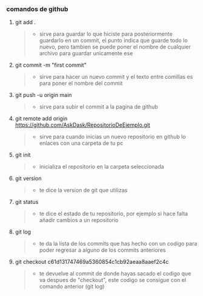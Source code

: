 ### comandos de github
1. git add .
    >* sirve para guardar lo que hiciste para posteriormente guardarlo en un commit, el punto indica que guarde todo lo nuevo, pero tambien se puede poner el nombre de cualquier archivo para guardar unicamente ese
2. git commit -m "first commit"
    >* sirve para hacer un nuevo commit y el texto entre comillas es para poner el nombre del commit
3. git push -u origin main
    >* sirve para subir el commit a la pagina de github
4. git remote add origin https://github.com/AskDask/RepositorioDeEjemplo.git
    >* sirve para cuando inicias un nuevo repositorio en github lo enlaces con una carpeta de tu pc
5. git init
    >* inicializa el repositorio en la carpeta seleccionada
6. git version
    >* te dice la version de git que utilizas
7. git status
    >* te dice el estado de tu repositorio, por ejemplo si hace falta añadir cambios a un repositorio
8. git log
    >* te da la lista de los commits que has hecho con un codigo para poder regresar a alguno de los commits anteriores
9. git checkout c61d131747469a5360854c1cb92aeaa8aaef2c4c
    >* te devuelve al commit de donde hayas sacado el codigo que va despues de "checkout", este codigo se consigue con el comando anterior (git log)